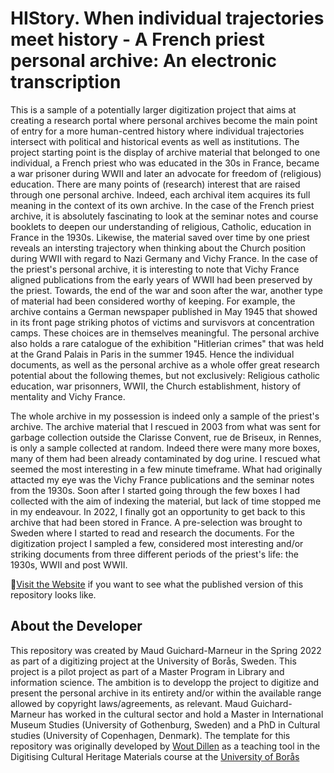 # HIStory. When individual trajectories meet history -  A French priest personal archive: An electronic transcription

This is a sample of a potentially larger digitization project that aims at creating a
research portal where personal archives become the main point of entry for a more
human-centred history where individual trajectories intersect with political and historical events as well as institutions. The project starting point is the display
               of archive material that belonged to one individual, a French priest who was educated
               in the 30s in France, became a war prisoner during WWII and later an advocate for
               freedom of (religious) education. There are many points of (research) interest that
               are raised through one personal archive. Indeed, each archival item acquires its full
               meaning in the context of its own archive. In the case of the French priest archive, it is
               absolutely fascinating to look at the seminar notes and course booklets to deepen our
               understanding of religious, Catholic, education in France in the 1930s. Likewise, the
               material saved over time by one priest reveals an intersting trajectory when thinking
               about the Church position during WWII with regard to Nazi Germany and Vichy France.
               In the case of the priest's personal archive, it is interesting to note that Vichy France
               aligned publications from the early years of WWII had been preserved by the priest.
               Towards, the end of the war and soon after the war, another type of material had been
               considered worthy of keeping. For example, the archive contains a German newspaper
               published in May 1945 that showed in its front page striking photos of victims and
               survisvors at concentration camps. These choices are in themselves meaningful. The personal archive also holds a rare catalogue
               of the exhibition "Hitlerian crimes" that was held at the Grand Palais in Paris in
               the summer 1945. Hence the individual documents, as well as the personal archive as a
               whole offer great research potential about the following themes, but not exclusively:
               Religious catholic education, war prisonners, WWII, the Church establishment, history
               of mentality and Vichy France.
               
  The whole archive in my possession is indeed only a sample of the priest's archive.
               The archive material that I rescued in 2003 from what was sent for garbage collection
               outside the Clarisse Convent, rue de Briseux, in Rennes, is only a sample collected
               at random. Indeed there were many more boxes, many of them had been already contaminated by
               dog urine. I rescued what seemed the most interesting in a few minute timeframe. What
               had originally attacted my eye was the Vichy France publications and the seminar
               notes from the 1930s. Soon after I started going through the few boxes I had
               collected with the aim of indexing the material, but lack of time stopped me in my
               endeavour. In 2022, I finally got an opportunity to get back to this archive that had
               been stored in France. A pre-selection was brought to Sweden where I started to read
               and research the documents. For the digitization project I sampled a few, considered
               most interesting and/or striking documents from three different periods of the
               priest's life: the 1930s, WWII and post WWII.


🚀[Visit the Website](https://github.com/MaudGM/HIStory123/deployments/activity_log?environment=github-pages) if you want to see what the published version of this repository looks like.


## About the Developer
This repository was created by Maud Guichard-Marneur in the Spring 2022 as part of a digitizing project at the University of Borås, Sweden. This project is a pilot project as part of a Master Program in Library and information science.
The ambition is to developp the project to digitize and present the personal archive in its entirety and/or within the available range allowed by copyright laws/agreements, as relevant.
Maud Guichard-Marneur has worked in the cultural sector and hold a Master in International Museum Studies (University of Gothenburg, Sweden) and a PhD in Cultural studies (University of Copenhagen, Denmark). 
The template for this repository was originally developed by [Wout Dillen](https://github.com/WoutDLN) as a teaching tool in the Digitising Cultural Heritage Materials course at the [University of Borås](https://www.hb.se/)
